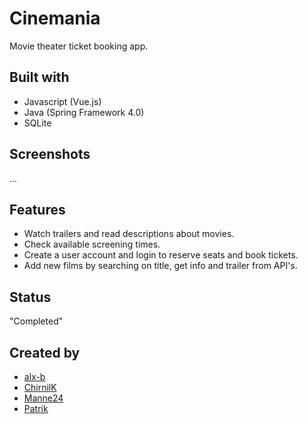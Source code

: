 # Cinemania
Movie theater ticket booking app.

## Built with
- Javascript (Vue.js)
- Java (Spring Framework 4.0)
- SQLite

## Screenshots
...

## Features
- Watch trailers and read descriptions about movies.  
- Check available screening times.
- Create a user account and login to reserve seats and book tickets.
- Add new films by searching on title, get info and trailer from API's.

## Status
"Completed"

## Created by
- [alx-b](https://github.com/alx-b)
- [ChirnilK](https://github.com/ChirnilK)
- [Manne24](https://github.com/Manne24)
- [Patrik](https://github.com/PatrikAarnivaara)
